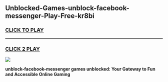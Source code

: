 
## Unblocked-Games-unblock-facebook-messenger-Play-Free-kr8bi
<h3>
<a href="https://premium76.site?title=unblock-facebook-messenger&ref=23A">CLICK TO PLAY</a></h3>
<hr>

<h3>
<a href="https://premium76.site?title=unblock-facebook-messenger&ref=23A">CLICK 2 PLAY</a>
  
</h3>

<a href="https://premium76.site?title=unblock-facebook-messenger&ref=23A"><img src="https://clearcache.store/games.png"></a>


**unblock-facebook-messenger games unblocked: Your Gateway to Fun and Accessible Online Gaming**
